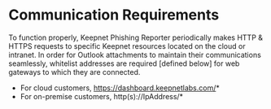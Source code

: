 # Communication Requirements

To function properly, Keepnet Phishing Reporter periodically makes HTTP & HTTPS requests to specific Keepnet resources located on the cloud or intranet. In order for Outlook attachments to maintain their communications seamlessly, whitelist addresses are required [defined below] for web gateways to which they are connected.

* For cloud customers, https://dashboard.keepnetlabs.com/*
* For on-premise customers, http(s)://IpAddress/*